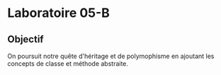 # Laboratoire 05-B

## Objectif

On poursuit notre quête d'héritage et de polymophisme en ajoutant les concepts de classe et méthode abstraite.

##